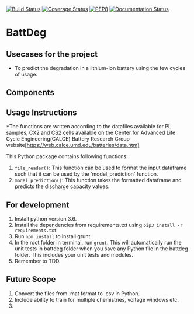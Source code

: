 [![Build Status](https://travis-ci.com/chintanp/BattDeg.svg?branch=master)](https://travis-ci.com/chintanp/BattDeg) [![Coverage Status](https://coveralls.io/repos/github/chintanp/BattDeg/badge.svg?branch=master)](https://coveralls.io/github/chintanp/BattDeg?branch=master) [![PEP8](https://img.shields.io/badge/code%20style-pep8-orange.svg)](https://www.python.org/dev/peps/pep-0008/) [![Documentation Status](https://readthedocs.org/projects/battdeg/badge/?version=latest)](https://battdeg.readthedocs.io/en/latest/?badge=latest)

# BattDeg

## Usecases for the project

* To predict the degradation in a lithium-ion battery using the few cycles of usage. 

## Components

## Usage Instructions 

*The functions are written according to the datafiles available for PL samples, CX2 and CS2 cells available on the Center for  Advanced Life Cycle Engineering(CALCE) Battery Research Group website[https://web.calce.umd.edu/batteries/data.htm]

This Python package contains following functions: 

1. `file_reader()`: This function can be used to format the input dataframe such that it can be used by the 'model_prediction' function. 
2. `model_prediction()`: This function takes the formatted dataframe and predicts the discharge capacity values.


## For development

1. Install python version 3.6. 
2. Install the dependencies from requirements.txt using `pip3 install -r requirements.txt`
3. Run `npm install` to install grunt. 
4. In the root folder in terminal, run `grunt`. This will automatically run the unit tests in battdeg folder when you save any Python file in the battdeg folder. This includes your unit tests and modules. 
5. Remember to TDD. 

## Future Scope 

1. Convert the files from .mat format to .csv in Python. 
2. Include ability to train for multiple chemistries, voltage windows etc. 
3. 
